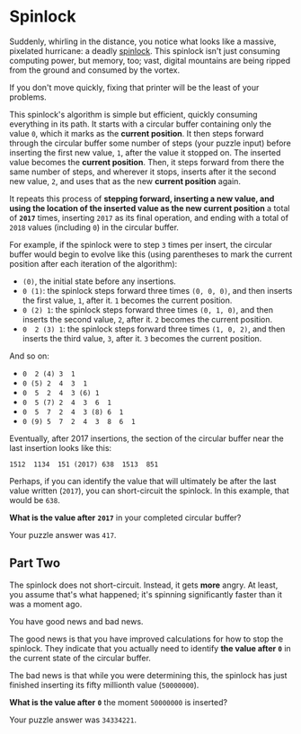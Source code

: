 # Spinlock
Suddenly, whirling in the distance, you notice what looks
like a massive, pixelated hurricane: a deadly
[spinlock](https://en.wikipedia.org/wiki/Spinlock).
This spinlock isn't just consuming computing power, but memory,
too; vast, digital mountains are being ripped from the ground
and consumed by the vortex.

If you don't move quickly, fixing that printer will be the least
of your problems.

This spinlock's algorithm is simple but efficient, quickly
consuming everything in its path. It starts with a circular
buffer containing only the value `0`, which it marks as the
__current position__. It then steps forward through the circular
buffer some number of steps (your puzzle input) before inserting
the first new value, `1`, after the value it stopped on.
The inserted value becomes the __current position__. Then, it steps
forward from there the same number of steps, and wherever it stops,
inserts after it the second new value, `2`, and uses that as the
new __current position__ again.

It repeats this process of __stepping forward, inserting a new
value, and using the location of the inserted value as the new
current position__ a total of **`2017`** times, inserting `2017`
as its final operation, and ending with a total of `2018`
values (including `0`) in the circular buffer.

For example, if the spinlock were to step `3` times per insert,
the circular buffer would begin to evolve like this
(using parentheses to mark the current position after each
iteration of the algorithm):

 - `(0)`, the initial state before any insertions.
 - `0 (1)`: the spinlock steps forward three times `(0, 0, 0)`,
 and then inserts the first value, `1`, after it. `1` becomes
 the current position.
 - `0 (2) 1`: the spinlock steps forward three times `(0, 1, 0)`,
 and then inserts the second value, `2`, after it. `2` becomes
 the current position.
 - `0  2 (3) 1`: the spinlock steps forward three times `(1, 0, 2)`,
 and then inserts the third value, `3`, after it. `3` becomes
 the current position.

And so on:

 - `0  2 (4) 3  1`
 - `0 (5) 2  4  3  1`
 - `0  5  2  4  3 (6) 1`
 - `0  5 (7) 2  4  3  6  1`
 - `0  5  7  2  4  3 (8) 6  1`
 - `0 (9) 5  7  2  4  3  8  6  1`

Eventually, after 2017 insertions, the section of the circular
buffer near the last insertion looks like this:


`1512  1134  151 (2017) 638  1513  851`


Perhaps, if you can identify the value that will
ultimately be after the last value written (`2017`), you can
short-circuit the spinlock. In this example, that would be `638`.

__What is the value after__ **`2017`** in your completed
circular buffer?

Your puzzle answer was `417`.

## Part Two
The spinlock does not short-circuit. Instead, it gets __more__
angry. At least, you assume that's what happened; it's spinning
significantly faster than it was a moment ago.

You have good news and bad news.

The good news is that you have improved calculations for how
to stop the spinlock. They indicate that you actually need to
identify __the value after__ **`0`** in the current state of the
circular buffer.

The bad news is that while you were determining this, the
spinlock has just finished inserting its fifty millionth
value (`50000000`).

__What is the value after__ **`0`** the moment `50000000` is inserted?

Your puzzle answer was `34334221`.
